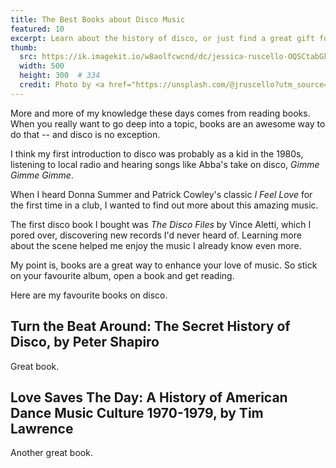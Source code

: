 ```yaml
---
title: The Best Books about Disco Music
featured: 10
excerpt: Learn about the history of disco, or just find a great gift for someone, with these top disco books.
thumb: 
  src: https://ik.imagekit.io/w8aolfcwcnd/dc/jessica-ruscello-OQSCtabGkSY-unsplash_Na5cwphKWP.webp?tr=w-500,h-300,cm-extract
  width: 500
  height: 300  # 334
  credit: Photo by <a href="https://unsplash.com/@jruscello?utm_source=unsplash&utm_medium=referral&utm_content=creditCopyText">Jessica Ruscello</a> on <a href="https://unsplash.com/s/photos/bookstore?utm_source=unsplash&utm_medium=referral&utm_content=creditCopyText">Unsplash</a>
---
```




More and more of my knowledge these days comes from reading books. When you really want to go deep into a topic, books are an awesome way to do that -- and disco is no exception.

I think my first introduction to disco was probably as a kid in the 1980s, listening to local radio and hearing songs like Abba's take on disco, _Gimme Gimme Gimme_.

When I heard Donna Summer and Patrick Cowley's classic _I Feel Love_ for the first time in a club, I wanted to find out more about this amazing music.

The first disco book I bought was _The Disco Files_ by Vince Aletti, which I pored over, discovering new records I'd never heard of. Learning more about the scene helped me enjoy the music I already know even more.

My point is, books are a great way to enhance your love of music. So stick on your favourite album, open a book and get reading.

Here are my favourite books on disco.

## Turn the Beat Around: The Secret History of Disco, by Peter Shapiro

Great book.


## Love Saves The Day: A History of American Dance Music Culture 1970-1979, by Tim Lawrence

Another great book.
